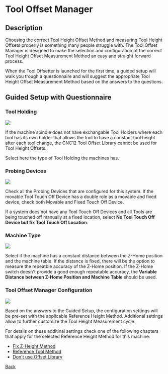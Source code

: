 # Tool Offset Manager

## Description
Choosing the correct Tool Height Offset Method and measuring Tool Height Offsets properly is something many people struggle with.
The Tool Offset Manager is designed to make the selection and configuration of the correct Tool Height Offset Measurement Method an easy and straight forward process.

When the Tool Offsetter is launched for the first time, a guided setup will walk you trough a questionnaire and will suggest the appropriate Tool Height Offset Measurement Method based on the answers to the questions.

## Guided Setup with Questionnaire
### Tool Holding

![](/images/pa102.PNG)

If the machine spindle does not have exchangable Tool Holders where each tool has its own holder that allows the tool to have a constant tool height after each tool change, the CNC12 Tool Offset Library cannot be used for Tool Height Offsets.

Select here the type of Tool Holding the machines has.

### Probing Devices

![](/images/pa103.PNG)

Check all the Probing Devices that are configured for this system. 
If the movable Tool Touch Off Device has a double role as a movable and fixed device, check both Movable and Fixed Touch Off Device. 

If a system does not have any Tool Touch Off Devices and all Tools are being touched off manually at a fixed location, select **No Tool Touch Off Device but fix Tool Touch Off Location**.

### Machine Type

![](/images/pa104.PNG)

Select if the machine has a constant distance between the Z-Home position and the machine table.
If the distance is fixed, there will be the option to measure the repeatble accuracy of the Z-Home position. 
If the Z-Home switch doesn't provide a good enough repeatable accuracy, the **Variable Distance between Z-Home Position and Machine Table** should be used.

### Tool Offset Manager Configuration

![](/images/pa105.PNG)

Based on the answers to the Guided Setup, the configuration settings will be pre-set with the applicable Reference Height Method.
Additional settings allow to further customize the Tool Height Measurement cycle.

For details on these additinal settings check one of the following chapters that apply for the selected Reference Height Method for this machine:

* [Fix Z-Height Method](FixHeight.md)
* [Reference Tool Method](ReferenceMethod.md)
* [Don't use Offset Library](NoOffsetLibrary.md)



[Back](index.md)

